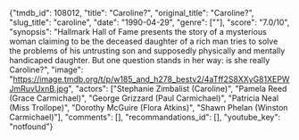 {"tmdb_id": 108012, "title": "Caroline?", "original_title": "Caroline?", "slug_title": "caroline", "date": "1990-04-29", "genre": [""], "score": "7.0/10", "synopsis": "Hallmark Hall of Fame presents the story of a mysterious woman claiming to be the deceased daughter of a rich man tries to solve the problems of his untrusting son and supposedly physically and mentally handicaped daughter. But one question stands in her way: is she really Caroline?", "image": "https://image.tmdb.org/t/p/w185_and_h278_bestv2/4aTff2S8XXyG81XEPWJmRuvUxnB.jpg", "actors": ["Stephanie Zimbalist (Caroline)", "Pamela Reed (Grace Carmichael)", "George Grizzard (Paul Carmichael)", "Patricia Neal (Miss Trollope)", "Dorothy McGuire (Flora Atkins)", "Shawn Phelan (Winston Carmichael)"], "comments": [], "recommandations_id": [], "youtube_key": "notfound"}